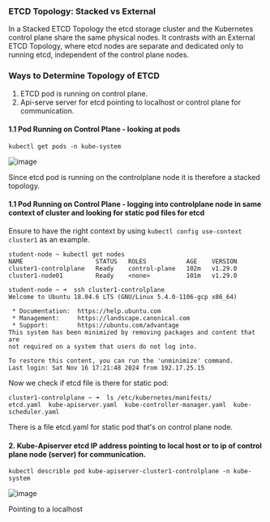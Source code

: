 
### ETCD Topology: Stacked vs External
In a Stacked ETCD Topology the etcd storage cluster and the Kubernetes control plane share the same physical nodes. It contrasts with an External ETCD Topology, where etcd nodes are separate and dedicated only to running etcd, independent of the control plane nodes.

### Ways to Determine Topology of ETCD
1.  ETCD pod is running on control plane.
3. Api-serve server for etcd pointing to localhost or control plane for communication.

#### 1.1 Pod Running on Control Plane - looking at pods

   ```
   kubectl get pods -n kube-system
   ```

![image](https://github.com/user-attachments/assets/da30b509-295a-4b15-94e3-9dc79a2d1e68)

Since etcd pod is running on the controlplane node it is therefore a stacked topology.

#### 1.1 Pod Running on Control Plane - logging into controlplane node in same context of cluster and looking for static pod files for etcd

Ensure to have the right context by using `kubectl config use-context cluster1` as an example. 

```
student-node ~ kubectl get nodes
NAME                    STATUS   ROLES           AGE    VERSION
cluster1-controlplane   Ready    control-plane   102m   v1.29.0
cluster1-node01         Ready    <none>          101m   v1.29.0
```

```
student-node ~ ➜  ssh cluster1-controlplane
Welcome to Ubuntu 18.04.6 LTS (GNU/Linux 5.4.0-1106-gcp x86_64)

 * Documentation:  https://help.ubuntu.com
 * Management:     https://landscape.canonical.com
 * Support:        https://ubuntu.com/advantage
This system has been minimized by removing packages and content that are
not required on a system that users do not log into.

To restore this content, you can run the 'unminimize' command.
Last login: Sat Nov 16 17:21:48 2024 from 192.17.25.15
```

Now we check if etcd file is there for static pod:
```
cluster1-controlplane ~ ➜  ls /etc/kubernetes/manifests/
etcd.yaml  kube-apiserver.yaml  kube-controller-manager.yaml  kube-scheduler.yaml
```

There is a file etcd.yaml for static pod that's on control plane node.

#### 2. Kube-Apiserver etcd IP address pointing to local host or to ip of control plane node (server) for communication.

   ```
   kubectl describle pod kube-apiserver-cluster1-controlplane -n kube-system
   ```

   ![image](https://github.com/user-attachments/assets/9bc81a83-9067-4833-9304-c9b82cf3eab0)

   Pointing to a localhost
